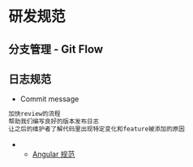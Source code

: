 # 研发规范

## 分支管理 - Git Flow

## 日志规范
* Commit message
```md
加快review的流程
帮助我们编写良好的版本发布日志
让之后的维护者了解代码里出现特定变化和feature被添加的原因
```
* * [Angular 规范](https://github.com/angular/angular.js/blob/master/DEVELOPERS.md#-git-commit-guidelines)
